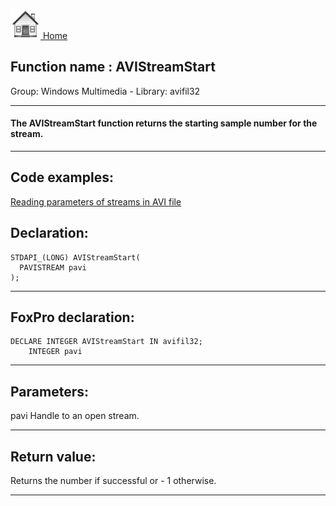 [<img src="../../images/home.png"> Home ](https://github.com/VFPX/Win32API)  

## Function name : AVIStreamStart
Group: Windows Multimedia - Library: avifil32    
***  


#### The AVIStreamStart function returns the starting sample number for the stream.
***  


## Code examples:
[Reading parameters of streams in AVI file](../../samples/sample_429.md)  

## Declaration:
```foxpro  
STDAPI_(LONG) AVIStreamStart(
  PAVISTREAM pavi
);  
```  
***  


## FoxPro declaration:
```foxpro  
DECLARE INTEGER AVIStreamStart IN avifil32;
	INTEGER pavi  
```  
***  


## Parameters:
pavi
Handle to an open stream.
  
***  


## Return value:
Returns the number if successful or - 1 otherwise.   
***  

